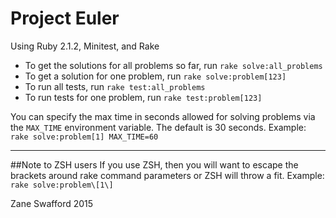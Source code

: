 Project Euler
=============

Using Ruby 2.1.2, Minitest, and Rake

- To get the solutions for all problems so far, run `rake solve:all_problems`
- To get a solution for one problem, run `rake solve:problem[123]`
- To run all tests, run `rake test:all_problems`
- To run tests for one problem, run `rake test:problem[123]`

You can specify the max time in seconds allowed for solving problems via the `MAX_TIME` environment variable.
The default is 30 seconds.
Example: `rake solve:problem[1] MAX_TIME=60`

-------------------------------

##Note to ZSH users
If you use ZSH, then you will want to escape the brackets around rake command parameters or ZSH will throw a fit.
Example: `rake solve:problem\[1\]`

Zane Swafford 2015